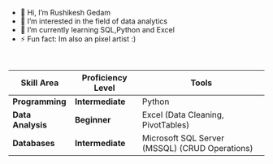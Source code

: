 - 👋 Hi, I’m Rushikesh Gedam
- 👀 I’m interested in the field of data analytics
- 🌱 I’m currently learning SQL,Python and Excel
- ⚡ Fun fact: Im also an pixel artist :)

<br>

| Skill Area        | Proficiency Level | Tools                                         |
|-------------------|--------------------|------------------------------------------------|
| **Programming**     | **Intermediate**   | Python                                          |
| **Data Analysis**  | **Beginner**      | Excel (Data Cleaning, PivotTables)               |
| **Databases**      | **Intermediate**      | Microsoft SQL Server (MSSQL) (CRUD Operations) |




<!---
RushikeshGedam/RushikeshGedam is a ✨ special ✨ repository because its `README.md` (this file) appears on your GitHub profile.
You can click the Preview link to take a look at your changes.
--->

